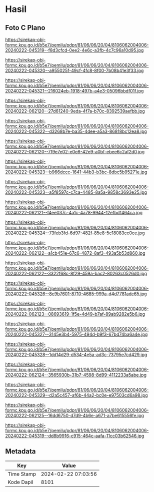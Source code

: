 # Hasil

## Foto C Plano

https://sirekap-obj-formc.kpu.go.id/b5e7/pemilu/pdpr/81/06/06/20/04/8106062004006-20240222-045319--f8d3cfcd-0ee2-4e6c-a3fb-4c7c96a10d95.jpg

https://sirekap-obj-formc.kpu.go.id/b5e7/pemilu/pdpr/81/06/06/20/04/8106062004006-20240222-045320--a955025f-49cf-4fc8-8f00-7b08b41e3f33.jpg

https://sirekap-obj-formc.kpu.go.id/b5e7/pemilu/pdpr/81/06/06/20/04/8106062004006-20240222-045321--216024eb-1918-497b-a4e3-05096bbdf01f.jpg

https://sirekap-obj-formc.kpu.go.id/b5e7/pemilu/pdpr/81/06/06/20/04/8106062004006-20240222-062120--27d61240-9eda-4f7a-b70c-8392539aefbb.jpg

https://sirekap-obj-formc.kpu.go.id/b5e7/pemilu/pdpr/81/06/06/20/04/8106062004006-20240222-045322--d3268b7e-ba35-4dee-a5a3-86818bc12ea8.jpg

https://sirekap-obj-formc.kpu.go.id/b5e7/pemilu/pdpr/81/06/06/20/04/8106062004006-20240222-062120--7f9e7e02-e0e8-42e9-a0bf-ebee6c2af2d0.jpg

https://sirekap-obj-formc.kpu.go.id/b5e7/pemilu/pdpr/81/06/06/20/04/8106062004006-20240222-045323--b966dccc-1641-44b3-b3bc-8dbc5b95271e.jpg

https://sirekap-obj-formc.kpu.go.id/b5e7/pemilu/pdpr/81/06/06/20/04/8106062004006-20240222-045323--a5f8597c-c7ca-4485-8a5a-9858c3693e25.jpg

https://sirekap-obj-formc.kpu.go.id/b5e7/pemilu/pdpr/81/06/06/20/04/8106062004006-20240222-062121--f4ee037c-4a1c-4a78-9944-12efbd1464ca.jpg

https://sirekap-obj-formc.kpu.go.id/b5e7/pemilu/pdpr/81/06/06/20/04/8106062004006-20240222-045324--73feb3fd-6d97-482f-85e8-5c18083cc0ce.jpg

https://sirekap-obj-formc.kpu.go.id/b5e7/pemilu/pdpr/81/06/06/20/04/8106062004006-20240222-062122--a1cb451e-67c6-4872-8af3-493a5b53d860.jpg

https://sirekap-obj-formc.kpu.go.id/b5e7/pemilu/pdpr/81/06/06/20/04/8106062004006-20240222-062122--3322f68c-8f29-459a-bac2-80263c0526d0.jpg

https://sirekap-obj-formc.kpu.go.id/b5e7/pemilu/pdpr/81/06/06/20/04/8106062004006-20240222-045326--8c9b7601-8710-4685-999a-d4d7781adc65.jpg

https://sirekap-obj-formc.kpu.go.id/b5e7/pemilu/pdpr/81/06/06/20/04/8106062004006-20240222-062123--08693619-1f5e-4d49-b7af-89ab9282e5b6.jpg

https://sirekap-obj-formc.kpu.go.id/b5e7/pemilu/pdpr/81/06/06/20/04/8106062004006-20240222-045327--3145e3b4-5975-494d-b9f3-67bd74ba6a4e.jpg

https://sirekap-obj-formc.kpu.go.id/b5e7/pemilu/pdpr/81/06/06/20/04/8106062004006-20240222-045328--1dd14d29-d534-4e5a-ad3c-73795e7cd429.jpg

https://sirekap-obj-formc.kpu.go.id/b5e7/pemilu/pdpr/81/06/06/20/04/8106062004006-20240222-062124--3565930b-31b7-4598-8d99-4112233a5abe.jpg

https://sirekap-obj-formc.kpu.go.id/b5e7/pemilu/pdpr/81/06/06/20/04/8106062004006-20240222-045329--d2a5c457-af6b-44a2-bc0e-e97503cd6a98.jpg

https://sirekap-obj-formc.kpu.go.id/b5e7/pemilu/pdpr/81/06/06/20/04/8106062004006-20240222-062125--16dd6750-d7d9-4b6e-a671-a7be615556fe.jpg

https://sirekap-obj-formc.kpu.go.id/b5e7/pemilu/pdpr/81/06/06/20/04/8106062004006-20240222-045319--dd8b9916-c915-464c-aafa-11cc03b62546.jpg


## Metadata

| Key        | Value               |
| ---------- | ------------------- |
| Time Stamp | 2024-02-22 07:03:56 |
| Kode Dapil | 8101                |



